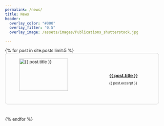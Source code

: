 ```yaml
---
permalink: /news/
title: News
header:
  overlay_color: "#000"
  overlay_filter: "0.5"
  overlay_image: /assets/images/Publications_shutterstock.jpg

---
```


<ul class="post-list" style="list-style: none; padding: 0;">
  {% for post in site.posts limit:5 %}
    <li class="post-item" style="display: flex; margin-bottom: 40px; border: 1px solid #ccc; border-radius: 8px; overflow: hidden;">
      <div class="post-thumbnail" style="flex: 0 0 auto; margin-right: 20px; width: 250px; display: flex; justify-content: center; align-items: center; margin-left: 20px;">
        <img src="{{ post.image | relative_url}}" alt="{{ post.title }}" style="height: 80%; object-fit: cover;">
      </div>
      <div class="post-content" style="flex: 1 1 auto; margin-top: 0; margin-bottom: 0; padding: 50px;">
        <p class="post-title" style="font-size: 1em; margin-bottom: 10px; font-weight: bold;"><a href="{{ post.url }}">{{ post.title }}</a></p>
        <p class="excerpt" style="font-size: 0.8em; margin-top: 5px;">{{ post.excerpt }}</p>
      </div>
    </li>
  {% endfor %}
</ul>